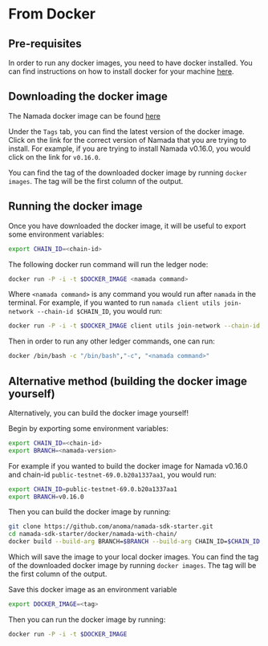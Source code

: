 # From Docker

## Pre-requisites

In order to run any docker images, you need to have docker installed. You can find instructions on how to install docker for your machine [here](https://docs.docker.com/get-docker/).

## Downloading the docker image
The Namada docker image can be found [here](https://github.com/anoma/namada/pkgs/container/namada)

Under the `Tags` tab, you can find the latest version of the docker image. Click on the link for the correct version of Namada that you are trying to install. For example, if you are trying to install Namada v0.16.0, you would click on the link for `v0.16.0`.

You can find the tag of the downloaded docker image by running `docker images`. The tag will be the first column of the output.


## Running the docker image

Once you have downloaded the docker image, it will be useful to export some environment variables:

```bash
export CHAIN_ID=<chain-id>
```

The following docker run command will run the ledger node:

```bash
docker run -P -i -t $DOCKER_IMAGE <namada command>
```

Where `<namada command>` is any command you would run after `namada` in the terminal. For example, if you wanted to run `namada client utils join-network --chain-id $CHAIN_ID`, you would run:

```bash
docker run -P -i -t $DOCKER_IMAGE client utils join-network --chain-id $CHAIN_ID
```

Then in order to run any other ledger commands, one can run:

```bash
docker /bin/bash -c "/bin/bash","-c", "<namada command>"
```

## Alternative method (building the docker image yourself)

Alternatively, you can build the docker image yourself!

Begin by exporting some environment variables:

```bash
export CHAIN_ID=<chain-id>
export BRANCH=<namada-version>
```

For example if you wanted to build the docker image for Namada v0.16.0 and chain-id `public-testnet-69.0.b20a1337aa1`, you would run:

```bash
export CHAIN_ID=public-testnet-69.0.b20a1337aa1
export BRANCH=v0.16.0
```

Then you can build the docker image by running:

```bash
git clone https://github.com/anoma/namada-sdk-starter.git
cd namada-sdk-starter/docker/namada-with-chain/
docker build --build-arg BRANCH=$BRANCH --build-arg CHAIN_ID=$CHAIN_ID -t namada_testnet_image .
```

Which will save the image to your local docker images. You can find the tag of the downloaded docker image by running `docker images`. The tag will be the first column of the output.

Save this docker image as an environment variable 
```bash
export DOCKER_IMAGE=<tag>
```

Then you can run the docker image by running:

```bash
docker run -P -i -t $DOCKER_IMAGE
```